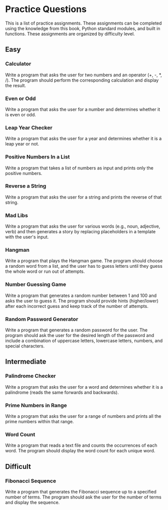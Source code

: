 # Practice Questions
This is a list of practice assignments. These assignments can be completed using the knowledge from this book, Python standard modules, and built in functions. These assignments are organized by difficulty level.

## Easy
### Calculator 
Write a program that asks the user for two numbers and an operator (+, -, *, /). The program should perform the corresponding calculation and display the result.
### Even or Odd
Write a program that asks the user for a number and determines whether it is even or odd.
### Leap Year Checker
Write a program that asks the user for a year and determines whether it is a leap year or not.
### Positive Numbers In a List
Write a program that takes a list of numbers as input and prints only the positive numbers.
### Reverse a String
Write a program that asks the user for a string and prints the reverse of that string.
### Mad Libs
Write a program that asks the user for various words (e.g., noun, adjective, verb) and then generates a story by replacing placeholders in a template with the user's input.
### Hangman
Write a program that plays the Hangman game. The program should choose a random word from a list, and the user has to guess letters until they guess the whole word or run out of attempts.
### Number Guessing Game
Write a program that generates a random number between 1 and 100 and asks the user to guess it. The program should provide hints (higher/lower) after each incorrect guess and keep track of the number of attempts.
### Random Password Generator
Write a program that generates a random password for the user. The program should ask the user for the desired length of the password and include a combination of uppercase letters, lowercase letters, numbers, and special characters.

## Intermediate
### Palindrome Checker
Write a program that asks the user for a word and determines whether it is a palindrome (reads the same forwards and backwards).
### Prime Numbers in Range
Write a program that asks the user for a range of numbers and prints all the prime numbers within that range.
### Word Count
Write a program that reads a text file and counts the occurrences of each word. The program should display the word count for each unique word.

## Difficult
### Fibonacci Sequence
Write a program that generates the Fibonacci sequence up to a specified number of terms. The program should ask the user for the number of terms and display the sequence.


